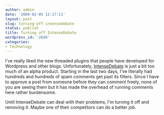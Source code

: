 ```yaml
---
author: admin
date: '2009-02-05 12:17:11'
layout: post
slug: turning-off-intensedebate
status: publish
title: Turning off IntenseDebate
wordpress_id: '2648'
categories:
- Technology
---
```

I've really liked the new threaded plugins that people have developed for Wordpress and other blogs. Unfortunately, <a href="http://www.intensedebate.com">IntenseDebate</a> is just a bit too much of an alpha product. Starting in the last two days, I've literally had hundreds and hundreds of spam comments get past its filters. Since I have to approve a post from someone before they can comment freely, none of you are seeing them but it has made the overhead of running comments here rather burdensome. 

Until IntenseDebate can deal with their problems, I'm turning it off and removing it. Maybe one of their competitors can do a better job.
